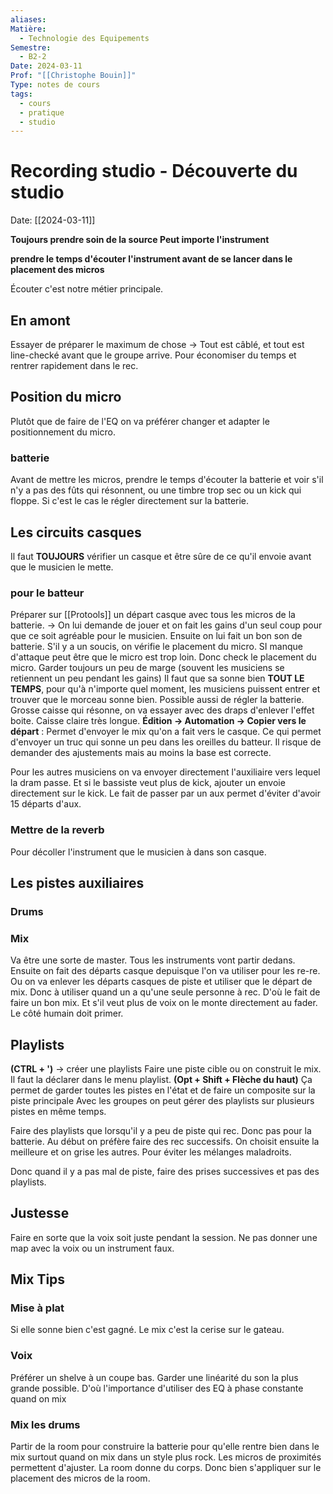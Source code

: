 ```yaml
---
aliases: 
Matière:
  - Technologie des Equipements
Semestre:
  - B2-2
Date: 2024-03-11
Prof: "[[Christophe Bouin]]"
Type: notes de cours
tags:
  - cours
  - pratique
  - studio
---
```

# Recording studio - Découverte du studio
Date: [[2024-03-11]] 

**Toujours prendre soin de la source Peut importe l'instrument**

**prendre le temps d'écouter l'instrument avant de se lancer dans le placement des micros** 

Écouter c'est notre métier principale.
## En amont
Essayer de préparer le maximum de chose → Tout est câblé, et tout est line-checké avant que le groupe arrive.
Pour économiser du temps et rentrer rapidement dans le rec. 
## Position du micro 
Plutôt que de faire de l'EQ on va préférer changer et adapter le positionnement du micro. 
### batterie 
Avant de mettre les micros, prendre le temps d'écouter la batterie et voir s'il n'y a pas des fûts qui résonnent, ou une timbre trop sec ou un kick qui floppe. Si c'est le cas le régler directement sur la batterie. 
## Les circuits casques 
Il faut **TOUJOURS** vérifier un casque et être sûre de ce qu'il envoie avant que le musicien le mette. 
### pour le batteur 
Préparer sur [[Protools]] un départ casque avec tous les micros de la batterie. 
→ On lui demande de jouer et on fait les gains d'un seul coup pour que ce soit agréable pour le musicien.
Ensuite on lui fait un bon son de batterie. S'il y a un soucis, on vérifie le placement du micro. 
SI manque d'attaque peut être que le micro est trop loin. 
Donc check le placement du micro. 
Garder toujours un peu de marge (souvent les musiciens se retiennent un peu pendant les gains)
Il faut que sa sonne bien **TOUT LE TEMPS**, pour qu'à n'importe quel moment, les musiciens puissent entrer et trouver que le morceau sonne bien. 
Possible aussi de régler la batterie. Grosse caisse qui résonne, on va essayer avec des draps d'enlever l'effet boite. Caisse claire très longue. 
**Édition → Automation → Copier vers le départ** : Permet d'envoyer le mix qu'on a fait vers le casque.  Ce qui permet d'envoyer un truc qui sonne un peu dans les oreilles du batteur. Il risque de demander des ajustements mais au moins la base est correcte. 

Pour les autres musiciens on va envoyer directement l'auxiliaire vers lequel la dram passe. 
Et si le bassiste veut plus de kick, ajouter un envoie directement sur le kick. 
Le fait de passer par un aux permet d'éviter d'avoir 15 départs d'aux.

### Mettre de la reverb 
Pour décoller l'instrument que le musicien à dans son casque. 
## Les pistes auxiliaires 
### Drums
### Mix 
Va être une sorte de master. Tous les instruments vont partir dedans. Ensuite on fait des départs casque depuisque l'on va utiliser pour les re-re. Ou on va enlever les départs casques de piste et utiliser que le départ de mix. 
Donc à utiliser quand un a qu'une seule personne à rec. D'où le fait de faire un bon mix. Et s'il veut plus de voix on le monte directement au fader. 
Le côté humain doit primer. 
## Playlists

**(CTRL + ')** → créer une playlists 
Faire une piste cible ou on construit le mix. Il faut la déclarer dans le menu playlist. 
**(Opt + Shift + Flèche du haut)**
Ça permet de garder toutes les pistes en l'état et de faire un composite sur la piste principale 
Avec les groupes on peut gérer des playlists sur plusieurs pistes en même temps. 


Faire des playlists que lorsqu'il y a peu de piste qui rec. Donc pas pour la batterie. Au début on préfère faire des rec successifs. On choisit ensuite la meilleure et on grise les autres. 
Pour éviter les mélanges maladroits. 

Donc quand il y a pas mal de piste, faire des prises successives et pas des playlists.
## Justesse
Faire en sorte que la voix soit juste pendant la session. Ne pas donner une map avec la voix ou un instrument faux.
## Mix Tips 
### Mise à plat
Si elle sonne bien c'est gagné. Le mix c'est la cerise sur le gateau. 
### Voix
Préférer un shelve à un coupe bas. 
Garder une linéarité du son la plus grande possible. 
D'où l'importance d'utiliser des EQ à phase constante quand on mix
### Mix les drums 
Partir de la room pour construire la batterie pour qu'elle rentre bien dans le mix surtout quand on mix dans un style plus rock. 
Les micros de proximités permettent d'ajuster. La room donne du corps. 
Donc bien s'appliquer sur le placement des micros de la room. 

